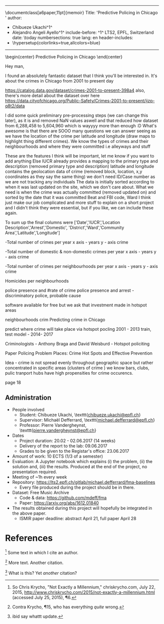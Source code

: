 
---
 \documentclass[a6paper,11pt]{memoir}
Title: 'Predictive Policing in Chicago '
author:
- Chibueze Ukachi^1^
- Alejandro Angeli Ayello^1^
include-before: ^1^ LTS2, EPFL, Switzerland
date: \today
numbersections: true
lang: en
header-includes:
- \hypersetup{colorlinks=true,allcolors=blue}

---

\begin{center}
Predictive Policing in Chicago
\end{center}



Hey man,

I found an absolutely fantastic dataset that I think you'll be interested in. It's about the crimes in Chicago from 2001 to present day

https://catalog.data.gov/dataset/crimes-2001-to-present-398a4
also, there's more detail about the dataset over here
https://data.cityofchicago.org/Public-Safety/Crimes-2001-to-present/ijzp-q8t2/data

I did some quick preliminary pre-processing steps (we can change this later), as it is and removed NaN values aswell and that reduced how dataset from  6,288,458 to 5,604,960 which is wayyyy more than enough :D
What's awesome is that there are SOOO many questions we can answer seeing as we have the location of the crime per latitude and longitude (draw maps to highlight thing different crimes). We know the types of crimes and their neighbourhoods 
and where they were committed i.e alleyways and stuff

These are the features I think will be important, let me know if you want to add anything Else
IUCR already provides a mapping to the primary type and description (removed primary type and description)
latitude and longitude contains the geolocation data of crime (removed block, location, x,y coordinates as they say the same thing) 
we don't need ID/Case number as we are not tracking any individuals
The data is initially sorted according to when it was last updated on the site, which we don't care about. What we need is when the crime was actually committed (removed updated on) and sorted by the date that it was committed
Beat and FBI code, Ward I think just make our job complicated and more stuff to explain on a short project and I didn't think they were essential, but if you like, we can include these again.

To sum up the final columns were ['Date','IUCR','Location Description','Arrest','Domestic', 'District','Ward','Community Area','Latitude','Longitude']


-Total number of crimes per year
x axis - years
y - axis crime

-Total number of domestic & non-domestic crimes per year
x axis - years
y - axis crime


-Total number of crimes per neighbourhoods per year
x axis - years
y - axis crime


Homicides per neighbourhoods

police presence and #rate of crime 
police presence and arrest - discriminatory police, probable cause

software available for free but we ask that investment made in hotspot areas


neighbourhoods
crim
Predicting crime in Chicago

predict where crime will take place via hotspot pocling
2001 - 2013 train,
test model - 2014- 2017

Criminologists - Anthony Braga and David Weisburd  - Hotspot  policiting

Paper Policing Problem Places: Crime Hot Spots and Effective Prevention 

Idea - crime is not spread evenly throughout geographic space but rather concentrated in specific areas
(clusters of crime ) we know bars, clubs, pulic tranport hubs have high propensities for crime occurencs.

page 18



## Administration

* People involved
	* Student: Chibueze Ukachi, \texttt{chibueze.ukachi@epfl.ch}
	* Supervisor: Michaël Defferrard, \texttt{michael.defferrard@epfl.ch}
	* Professor: Pierre Vandergheynst, \texttt{pierre.vandergheynst@epfl.ch}
* Dates
	* Project duration: 20.02 - 02.06.2017 (14 weeks)
	* Delivery of the report to the lab: 09.06.2017
	* Grades to be given to the Registar's office: 23.06.2017
* Amount of work: 10 ECTS (1/3 of a semester)
* Evaluation: A Jupyter notebook which explains (i) the problem, (ii) the
  solution and, (iii) the results. Produced at the end of the project, no
  presentation required.
* Meeting of ~1h every week
* Repository: <https://lts2.epfl.ch/gitlab/michael.defferrard/fma-baselines>
	* Every file produced during the project should be in there.
* Dataset: Free Music Archive
	* Code & data: <https://github.com/mdeff/fma>
	* Paper: <https://arxiv.org/abs/1612.01840>
* The results obtained during this project will hopefully be integrated in the above paper.
	* ISMIR paper deadline: abstract April 21, full paper April 28

# References


[^fn1] Some text in which I cite an author.

[^fn2] More text. Another citation.

[^fn3] What is this? Yet *another* citation?




[^fn1]: So Chris Krycho, "Not Exactly a Millennium," chriskrycho.com, July 22,
    2015, http://www.chriskrycho.com/2015/not-exactly-a-millennium.html
    (accessed July 25, 2015), ¶6.

[^fn2]: Contra Krycho, ¶15, who has everything *quite* wrong.

[^fn3]: ibid say whattt update.


